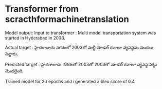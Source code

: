 # Transformer from scracthformachinetranslation

Model output:
Input to transformer : Multi model transportation system was started in Hyderabad in 2003.

 Actual target : హైదరాబాదు నగరంలో 2003లో మల్టీ మోడల్ రవాణా వ్యవస్థను మొదలు పెట్టారు.

Predicted target : హైదరాబాదు నగరంలో 2003లో 2003లో మోడల్ రవాణా వ్యవస్థ పెట్టు మొదలైంది.


Trained model for 20 epochs and i generated a bleu score of 0.4
